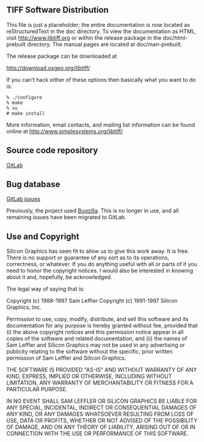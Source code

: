TIFF Software Distribution
--------------------------
This file is just a placeholder; the entire documentation is now located
as reStructuredText in the doc directory. To view the documentation
as HTML, visit http://www.libtiff.org or within the release package
in the doc/html-prebuilt directory. The manual pages are
located at doc/man-prebuilt.

The release package can be downloaded at

http://download.osgeo.org/libtiff/

If you can't hack either of these options then basically what you
want to do is:

    % ./configure
    % make
    % su
    # make install

More information, email contacts, and mailing list information can be 
found online at http://www.simplesystems.org/libtiff/

Source code repository
----------------------

[GitLab](https://gitlab.com/faxguy/libtiff-tools)

Bug database
------------

[GitLab issues](https://gitlab.com/libtiff/libtiff/issues)

Previously, the project used
[Bugzilla](http://bugzilla.maptools.org/buglist.cgi?product=libtiff). This
is no longer in use, and all remaining issues have been migrated to GitLab.

Use and Copyright
-----------------
Silicon Graphics has seen fit to allow us to give this work away.  It
is free.  There is no support or guarantee of any sort as to its
operations, correctness, or whatever.  If you do anything useful with
all or parts of it you need to honor the copyright notices.   I would
also be interested in knowing about it and, hopefully, be acknowledged.

The legal way of saying that is:

Copyright (c) 1988-1997 Sam Leffler
Copyright (c) 1991-1997 Silicon Graphics, Inc.

Permission to use, copy, modify, distribute, and sell this software and 
its documentation for any purpose is hereby granted without fee, provided
that (i) the above copyright notices and this permission notice appear in
all copies of the software and related documentation, and (ii) the names of
Sam Leffler and Silicon Graphics may not be used in any advertising or
publicity relating to the software without the specific, prior written
permission of Sam Leffler and Silicon Graphics.

THE SOFTWARE IS PROVIDED "AS-IS" AND WITHOUT WARRANTY OF ANY KIND, 
EXPRESS, IMPLIED OR OTHERWISE, INCLUDING WITHOUT LIMITATION, ANY 
WARRANTY OF MERCHANTABILITY OR FITNESS FOR A PARTICULAR PURPOSE.  

IN NO EVENT SHALL SAM LEFFLER OR SILICON GRAPHICS BE LIABLE FOR
ANY SPECIAL, INCIDENTAL, INDIRECT OR CONSEQUENTIAL DAMAGES OF ANY KIND,
OR ANY DAMAGES WHATSOEVER RESULTING FROM LOSS OF USE, DATA OR PROFITS,
WHETHER OR NOT ADVISED OF THE POSSIBILITY OF DAMAGE, AND ON ANY THEORY OF 
LIABILITY, ARISING OUT OF OR IN CONNECTION WITH THE USE OR PERFORMANCE 
OF THIS SOFTWARE.
